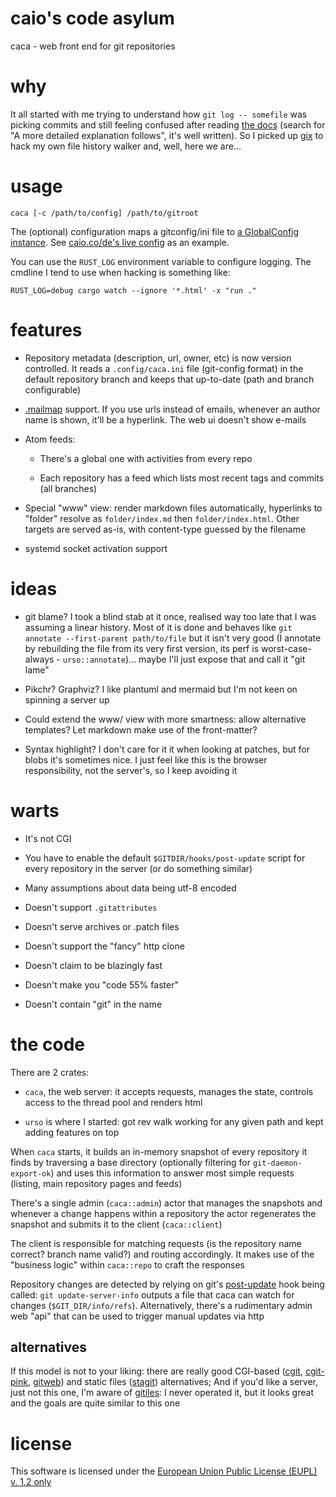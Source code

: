 # caio's code asylum

caca - web front end for git repositories

# why

It all started with me trying to understand how `git log -- somefile`
was picking commits and still feeling confused after reading
[the docs][docs] (search for "A more detailed explanation follows", it's
well written). So I picked up [gix][] to hack my own file history walker
and, well, here we are...

[docs]: https://www.git-scm.com/docs/git-log
[gix]: https://github.com/Byron/gitoxide

# usage

    caca [-c /path/to/config] /path/to/gitroot

The (optional) configuration maps a gitconfig/ini file to [a GlobalConfig
instance](caca/src/config.rs#L10).
See [caio.co/de's live config](resources/caiodotco-live-config.ini) as an
example.

You can use the `RUST_LOG` environment variable to configure logging.
The cmdline I tend to use when hacking is something like:

    RUST_LOG=debug cargo watch --ignore '*.html' -x "run ."

# features

- Repository metadata (description, url, owner, etc) is now version
  controlled. It reads a `.config/caca.ini` file (git-config format)
  in the default repository branch and keeps that up-to-date
  (path and branch configurable)

- [.mailmap](https://git-scm.com/docs/gitmailmap) support. If you
  use urls instead of emails, whenever an author name is shown,
  it'll be a hyperlink. The web ui doesn't show e-mails

- Atom feeds:

  - There's a global one with activities from every repo

  - Each repository has a feed which lists most recent
    tags and commits (all branches)

- Special "www" view: render markdown files automatically, hyperlinks
  to "folder" resolve as `folder/index.md` then `folder/index.html`.
  Other targets are served as-is, with content-type guessed by the
  filename

- systemd socket activation support

# ideas

- git blame? I took a blind stab at it once, realised way too late that
  I was assuming a linear history. Most of it is done and behaves like
   `git annotate --first-parent path/to/file` but it isn't very good
  (I annotate by rebuilding the file from its very first version, its
  perf is worst-case-always - `urso::annotate`)... maybe I'll just
  expose that and call it "git lame"

- Pikchr? Graphviz? I like plantuml and mermaid but I'm not keen on
  spinning a server up

- Could extend the www/ view with more smartness: allow alternative
  templates? Let markdown make use of the front-matter?

- Syntax highlight? I don't care for it it when looking at patches, but
  for blobs it's sometimes nice. I just feel like this is the browser
  responsibility, not the server's, so I keep avoiding it
  
# warts

- It's not CGI

- You have to enable the default `$GITDIR/hooks/post-update` script
  for every repository in the server (or do something similar)

- Many assumptions about data being utf-8 encoded

- Doesn't support `.gitattributes`

- Doesn't serve archives or .patch files

- Doesn't support the "fancy" http clone

- Doesn't claim to be blazingly fast

- Doesn't make you "code 55% faster"

- Doesn't contain "git" in the name


# the code

There are 2 crates:

- `caca`, the web server: it accepts requests, manages the state,
  controls access to the thread pool and renders html

- `urso` is where I started: got rev walk working for any given path
  and kept adding features on top

When `caca` starts, it builds an in-memory snapshot of every repository
it finds by traversing a base directory (optionally filtering for
`git-daemon-export-ok`) and uses this information to answer most
simple requests (listing, main repository pages and feeds)

There's a single admin (`caca::admin`) actor that manages the snapshots
and whenever a change happens within a repository the actor regenerates
the snapshot and submits it to the client (`caca::client`)

The client is responsible for matching requests (is the repository name
correct? branch name valid?) and routing accordingly. It makes use of
the "business logic" within `caca::repo` to craft the responses

Repository changes are detected by relying on git's [post-update][pu]
hook being called: `git update-server-info` outputs a file that caca
can watch for changes (`$GIT_DIR/info/refs`). Alternatively, there's
a rudimentary admin web "api" that can be used to trigger manual
updates via http

[pu]: https://git-scm.com/docs/githooks#post-update

## alternatives

If this model is not to your liking: there are really good CGI-based
([cgit][], [cgit-pink][], [gitweb][]) and static files ([stagit][])
alternatives; And if you'd like a server, just not this one, I'm
aware of [gitiles][]: I never operated it, but it looks great and the
goals are quite similar to this one

[cgit]: https://git.zx2c4.com/cgit/about/
[cgit-pink]: https://git.causal.agency/cgit-pink/about/
[gitweb]: https://git-scm.com/docs/gitweb
[stagit]: https://codemadness.org/stagit.html
[gitiles]: https://gerrit.googlesource.com/gitiles/

# license

This software is licensed under the [European Union Public License
(EUPL) v. 1.2 only][EUPL-1.2]

[EUPL-1.2]: https://joinup.ec.europa.eu/collection/eupl/eupl-text-eupl-12 
